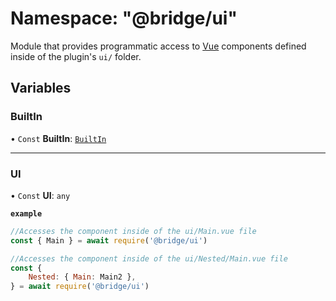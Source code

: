 # Namespace: "@bridge/ui"

Module that provides programmatic access to [Vue](https://vuejs.org/) components defined inside of the plugin's `ui/` folder.

## Variables

### BuiltIn

• `Const` **BuiltIn**: [`BuiltIn`](../interfaces/builtin.md)

___

### UI

• `Const` **UI**: `any`

**`example`**
```js
//Accesses the component inside of the ui/Main.vue file
const { Main } = await require('@bridge/ui')

//Accesses the component inside of the ui/Nested/Main.vue file
const {
    Nested: { Main: Main2 },
} = await require('@bridge/ui')
```

